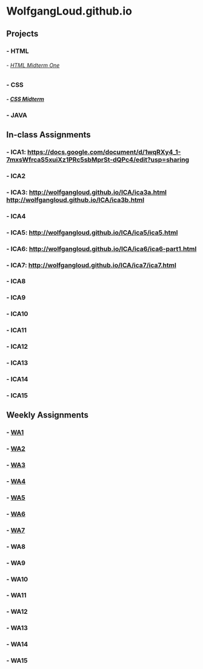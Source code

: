 # WolfgangLoud.github.io

## Projects
### - HTML
###### - [HTML Midterm One](https://wolfgangloud.github.io/html-midterm(1)/html-midterm/page5.html)
### - CSS
#####  - [CSS Midterm](https://wolfgangloud.github.io/index.html)
### - JAVA

## In-class Assignments
### - ICA1: https://docs.google.com/document/d/1wqRXy4_1-7mxsWfrcaS5xuiXz1PRc5sbMprSt-dQPc4/edit?usp=sharing
### - ICA2
### - ICA3: http://wolfgangloud.github.io/ICA/ica3a.html http://wolfgangloud.github.io/ICA/ica3b.html 
### - ICA4
### - ICA5: http://wolfgangloud.github.io/ICA/ica5/ica5.html
### - ICA6: http://wolfgangloud.github.io/ICA/ica6/ica6-part1.html
### - ICA7: http://wolfgangloud.github.io/ICA/ica7/ica7.html
### - ICA8
### - ICA9
### - ICA10
### - ICA11
### - ICA12
### - ICA13
### - ICA14
### - ICA15

## Weekly Assignments
### - [WA1](https://wolfgangloud.github.io/WA/WA1.html)
### - [WA2](https://wolfgangloud.github.io/WA/WA2.html)
### - [WA3](https://wolfgangloud.github.io/WA/WA3.html)
### - [WA4](https://wolfgangloud.github.io/WA/WA4.html)
### - [WA5](https://WolfgangLoud.github.io/WA/WA5/WA5.html)
### - [WA6](https://WolfgangLoud.github.io/WA/WA6/WA6.html)
### - [WA7](https://WolfgangLoud.github.io/WA/WA7/WA7.html)
### - WA8
### - WA9
### - WA10
### - WA11
### - WA12
### - WA13
### - WA14
### - WA15
